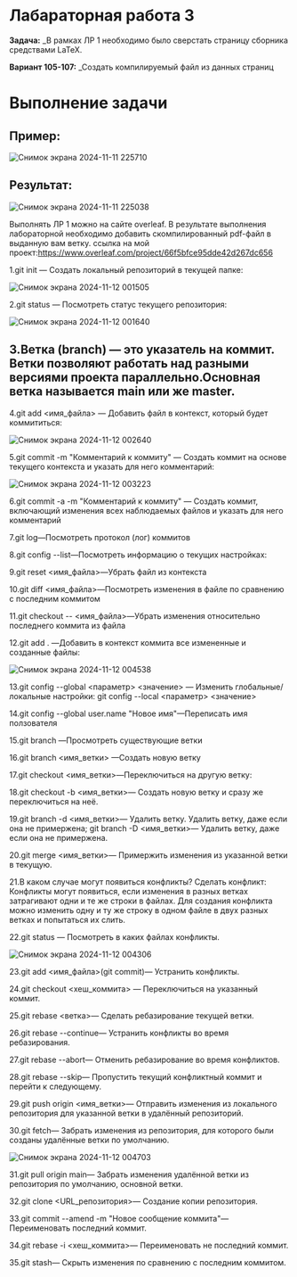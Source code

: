 # Лабараторная работа 3
__Задача:__ _В рамках ЛР 1 необходимо было сверстать страницу сборника средствами LaTeX.

__Вариант 105-107:__ _Создать компилируемый файл из данных страниц
# Выполнение задачи 
## Пример:

![Снимок экрана 2024-11-11 225710](https://github.com/user-attachments/assets/f8a3555b-5948-47ec-9d8e-e052260ffb5b)
## Результат:

![Снимок экрана 2024-11-11 225038](https://github.com/user-attachments/assets/c9bc3655-03ea-449a-bec3-4684fa9781fd)

Выполнять ЛР 1 можно на сайте overleaf. В результате выполнения лабораторной необходимо добавить скомпилированный pdf-файл в выданную вам ветку. ссылка на мой проект:https://www.overleaf.com/project/66f5bfce95dde42d267dc656

1.git init — Создать локальный репозиторий в текущей папке:

![Снимок экрана 2024-11-12 001505](https://github.com/user-attachments/assets/d395f3d2-8ef7-4d40-a544-6091e010c725)

2.git status — Посмотреть статус текущего репозитория:

![Снимок экрана 2024-11-12 001640](https://github.com/user-attachments/assets/fa3b7942-718c-4bfc-9238-287166d5633f)

## 3.Ветка (branch) — это указатель на коммит. Ветки позволяют работать над разными версиями проекта параллельно.Основная ветка называется main или же master.

4.git add <имя_файла> — Добавить файл в контекст, который будет коммититься:

![Снимок экрана 2024-11-12 002640](https://github.com/user-attachments/assets/dd12f8cf-f1f3-4dc3-9545-f3a5f8ccd8c8)

5.git commit -m "Комментарий к коммиту" — Создать коммит на основе текущего контекста и указать для него комментарий:

![Снимок экрана 2024-11-12 003223](https://github.com/user-attachments/assets/209708fd-3bde-418f-86b3-7c7ab38b080f)

6.git commit -a -m "Комментарий к коммиту" — Создать коммит, включающий изменения всех наблюдаемых файлов и указать для него комментарий

7.git log—Посмотреть протокол (лог) коммитов

8.git config --list—Посмотреть информацию о текущих настройках:

9.git reset <имя_файла>—Убрать файл из контекста

10.git diff <имя_файла>—Посмотреть изменения в файле по сравнению с последним коммитом

11.git checkout -- <имя_файла>—Убрать изменения относительно последнего коммита из файла

12.git add . —Добавить в контекст коммита все измененные и созданные файлы:

![Снимок экрана 2024-11-12 004538](https://github.com/user-attachments/assets/6fa2a798-cfe6-47a3-a593-c73b5ba4bff9)


13.git config --global <параметр> <значение> — Изменить глобальные/локальные настройки: git config --local <параметр> <значение>

14.git config --global user.name "Новое имя"—Переписать имя ползователя

15.git branch —Просмотреть существующие ветки

16.git branch <имя_ветки> —Создать новую ветку

17.git checkout <имя_ветки>—Переключиться на другую ветку:

18.git checkout -b <имя_ветки>— Создать новую ветку и сразу же переключиться на неё.

19.git branch -d <имя_ветки>— Удалить ветку. Удалить ветку, даже если она не примержена; git branch -D <имя_ветки>— Удалить ветку, даже если она не примержена.

20.git merge <имя_ветки>— Примержить изменения из указанной ветки в текущую.

21.В каком случае могут появиться конфликты? Сделать конфликт: Конфликты могут появиться, если изменения в разных ветках затрагивают одни и те же строки в файлах. Для создания конфликта можно изменить одну и ту же строку в одном файле в двух разных ветках и попытаться их слить.

22.git status — Посмотреть в каких файлах конфликты.

![Снимок экрана 2024-11-12 004306](https://github.com/user-attachments/assets/c31f3c18-88b9-429c-a80f-420b2219cfec)


23.git add <имя_файла>(git commit)— Устранить конфликты.

24.git checkout <хеш_коммита> — Переключиться на указанный коммит.

25.git rebase <ветка>— Сделать ребазирование текущей ветки.

26.git rebase --continue— Устранить конфликты во время ребазирования.

27.git rebase --abort— Отменить ребазирование во время конфликтов.

28.git rebase --skip— Пропустить текущий конфликтный коммит и перейти к следующему.

29.git push origin <имя_ветки>— Отправить изменения из локального репозитория для указанной ветки в удалённый репозиторий.

30.git fetch— Забрать изменения из репозитория, для которого были созданы удалённые ветки по умолчанию.

![Снимок экрана 2024-11-12 004703](https://github.com/user-attachments/assets/ccc29e88-2f51-403c-bc70-f48677215ab7)


31.git pull origin main— Забрать изменения удалённой ветки из репозитория по умолчанию, основной ветки.

32.git clone <URL_репозитория>— Создание копии репозитория.

33.git commit --amend -m "Новое сообщение коммита"— Переименовать последний коммит.

34.git rebase -i <хеш_коммита>— Переименовать не последний коммит.

35.git stash— Скрыть изменения по сравнению с последним коммитом.

